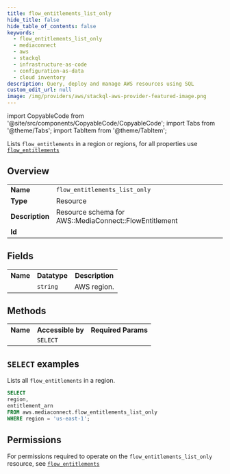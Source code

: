 ```yaml
---
title: flow_entitlements_list_only
hide_title: false
hide_table_of_contents: false
keywords:
  - flow_entitlements_list_only
  - mediaconnect
  - aws
  - stackql
  - infrastructure-as-code
  - configuration-as-data
  - cloud inventory
description: Query, deploy and manage AWS resources using SQL
custom_edit_url: null
image: /img/providers/aws/stackql-aws-provider-featured-image.png
---
```


import CopyableCode from '@site/src/components/CopyableCode/CopyableCode';
import Tabs from '@theme/Tabs';
import TabItem from '@theme/TabItem';

Lists <code>flow_entitlements</code> in a region or regions, for all properties use <a href="/providers/aws/serviceName/flow_entitlements/"><code>flow_entitlements</code></a>

## Overview
<table><tbody>
<tr><td><b>Name</b></td><td><code>flow_entitlements_list_only</code></td></tr>
<tr><td><b>Type</b></td><td>Resource</td></tr>
<tr><td><b>Description</b></td><td>Resource schema for AWS::MediaConnect::FlowEntitlement</td></tr>
<tr><td><b>Id</b></td><td><CopyableCode code="aws.mediaconnect.flow_entitlements_list_only" /></td></tr>
</tbody></table>

## Fields
<table><tbody><tr><th>Name</th><th>Datatype</th><th>Description</th></tr><tr><td><CopyableCode code="region" /></td><td><code>string</code></td><td>AWS region.</td></tr>
</tbody></table>

## Methods

<table><tbody>
  <tr>
    <th>Name</th>
    <th>Accessible by</th>
    <th>Required Params</th>
  </tr>
  <tr>
    <td><CopyableCode code="list_resources" /></td>
    <td><code>SELECT</code></td>
    <td><CopyableCode code="region" /></td>
  </tr>
</tbody></table>

## `SELECT` examples
Lists all <code>flow_entitlements</code> in a region.
```sql
SELECT
region,
entitlement_arn
FROM aws.mediaconnect.flow_entitlements_list_only
WHERE region = 'us-east-1';
```


## Permissions

For permissions required to operate on the <code>flow_entitlements_list_only</code> resource, see <a href="/providers/aws/mediaconnect/flow_entitlements/#permissions"><code>flow_entitlements</code></a>

